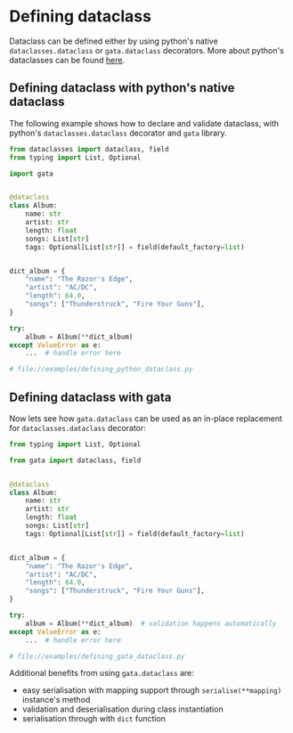 # Defining dataclass
Dataclass can be defined either by using python's native `dataclasses.dataclass` or `gata.dataclass` decorators.
More about python's dataclasses can be found [here](https://docs.python.org/3/library/dataclasses.html).


## Defining dataclass with python's native dataclass

The following example shows how to declare and validate dataclass, with python's `dataclasses.dataclass` decorator
and `gata` library.

```python
from dataclasses import dataclass, field
from typing import List, Optional

import gata


@dataclass
class Album:
    name: str
    artist: str
    length: float
    songs: List[str]
    tags: Optional[List[str]] = field(default_factory=list)


dict_album = {
    "name": "The Razor's Edge",
    "artist": "AC/DC",
    "length": 64.0,
    "songs": ["Thunderstruck", "Fire Your Guns"],
}

try:
    album = Album(**dict_album)
except ValueError as e:
    ...  # handle error here

# file://examples/defining_python_dataclass.py
```

 
## Defining dataclass with gata

Now lets see how `gata.dataclass` can be used as an in-place replacement for `dataclasses.dataclass` decorator:

```python
from typing import List, Optional

from gata import dataclass, field


@dataclass
class Album:
    name: str
    artist: str
    length: float
    songs: List[str]
    tags: Optional[List[str]] = field(default_factory=list)


dict_album = {
    "name": "The Razor's Edge",
    "artist": "AC/DC",
    "length": 64.0,
    "songs": ["Thunderstruck", "Fire Your Guns"],
}

try:
    album = Album(**dict_album)  # validation happens automatically
except ValueError as e:
    ...  # handle error here

# file://examples/defining_gata_dataclass.py
```

Additional benefits from using `gata.dataclass` are:

 - easy serialisation with mapping support through `serialise(**mapping)` instance's method
 - validation and deserialisation during class instantiation
 - serialisation through with `dict` function

